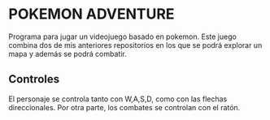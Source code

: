 # POKEMON ADVENTURE
Programa para jugar un videojuego basado en pokemon. Este juego combina dos de mis anteriores repositorios en los que se podrá explorar un mapa y además se podrá combatir.

## Controles
El personaje se controla tanto con W,A,S,D, como con las flechas direccionales.
Por otra parte, los combates se controlan con el ratón.
